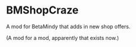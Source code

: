 # BMShopCraze
A mod for BetaMindy that adds in new shop offers.


(A mod for a mod, apparently that exists now.)

